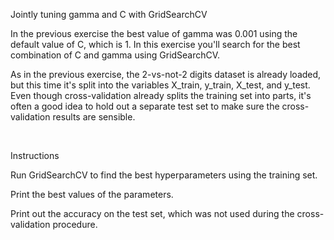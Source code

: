 Jointly tuning gamma and C with GridSearchCV

In the previous exercise the best value of gamma was 0.001 using the default value of C, which is 1. In this exercise you'll search for the best combination of C and gamma using GridSearchCV.

As in the previous exercise, the 2-vs-not-2 digits dataset is already loaded, but this time it's split into the variables X_train, y_train, X_test, and y_test. Even though cross-validation already splits the training set into parts, it's often a good idea to hold out a separate test set to make sure the cross-validation results are sensible.

<br>

Instructions

Run GridSearchCV to find the best hyperparameters using the training set.

Print the best values of the parameters.

Print out the accuracy on the test set, which was not used during the cross-validation procedure.
